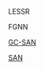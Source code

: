 LESSR

FGNN

[GC-SAN](https://www.ijcai.org/Proceedings/2019/547)

[SAN](https://papers.nips.cc/paper/2017/file/3f5ee243547dee91fbd053c1c4a845aa-Paper.pdf)
